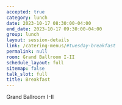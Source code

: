 ```yaml
---
accepted: true
category: lunch
date: 2023-10-17 08:30:00-04:00
end_date: 2023-10-17 09:30:00-04:00
group: lunch
layout: session-details
link: /catering-menus/#tuesday-breakfast
permalink: null
room: Grand Ballroom I-II
schedule_layout: full
sitemap: false
talk_slot: full
title: Breakfast
---
```


Grand Ballroom I-II
